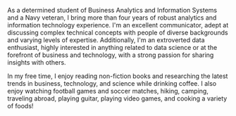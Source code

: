 As a determined student of Business Analytics and Information Systems and a Navy veteran, I bring more than four years of robust analytics and information technology experience. I'm an excellent communicator, adept at discussing complex technical concepts with people of diverse backgrounds and varying levels of expertise. Additionally, I'm an extroverted data enthusiast, highly interested in anything related to data science or at the forefront of business and technology, with a strong passion for sharing insights with others.

In my free time, I enjoy reading non-fiction books and researching the latest trends in business, technology, and science while drinking coffee. I also enjoy watching football games and soccer matches, hiking, camping, traveling abroad, playing guitar, playing video games, and cooking a variety of foods!


<!---
thomascowart/thomascowart is a ✨ special ✨ repository because its `README.md` (this file) appears on your GitHub profile.
You can click the Preview link to take a look at your changes.
--->
